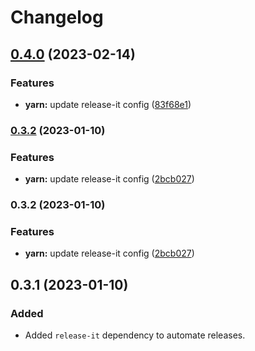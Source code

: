 # Changelog

## [0.4.0](https://github.com/FradSer/nextjs-starter/compare/0.3.2...v0.4.0) (2023-02-14)


### Features

* **yarn:** update release-it config ([83f68e1](https://github.com/FradSer/nextjs-starter/commit/83f68e11eb4e84b5affd5aad344baaa42b36635b))

### [0.3.2](https://github.com/FradSer/nextjs-starter/compare/2bcb02708eb3112b0c53098d6c6dc29804cba10e...0.3.2) (2023-01-10)


### Features

* **yarn:** update release-it config ([2bcb027](https://github.com/FradSer/nextjs-starter/commit/2bcb02708eb3112b0c53098d6c6dc29804cba10e))

### 0.3.2 (2023-01-10)


### Features

* **yarn:** update release-it config ([2bcb027](https://github.com/FradSer/nextjs-starter/commit/2bcb02708eb3112b0c53098d6c6dc29804cba10e))

## 0.3.1 (2023-01-10)

### Added 

- Added `release-it` dependency to automate releases.